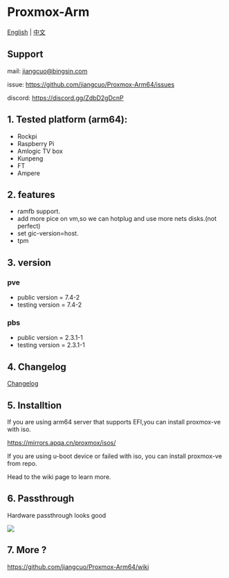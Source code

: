 # Proxmox-Arm

[English](README.md) | [中文](README-zh.md)

## Support 

mail: jiangcuo@bingsin.com

issue: https://github.com/jiangcuo/Proxmox-Arm64/issues

discord: https://discord.gg/ZdbD2gDcnP


## 1. Tested platform (arm64):
- Rockpi
- Raspberry Pi
- Amlogic TV box
- Kunpeng
- FT
- Ampere 

## 2. features

- ramfb support.
- add more pice on vm,so we can hotplug and use more nets disks.(not perfect)
- set gic-version=host.
- tpm

## 3. version

### pve
- public version = 7.4-2
- testing version = 7.4-2

### pbs
- public version = 2.3.1-1
- testing version = 2.3.1-1

## 4. Changelog

[Changelog](changlog.md)

## 5. Installtion

If you are using arm64 server that supports EFI,you can install proxmox-ve with iso.

https://mirrors.apqa.cn/proxmox/isos/

If you are using u-boot device or failed with iso, you can install proxmox-ve from repo.

Head to the wiki page to learn more.

## 6. Passthrough
Hardware passthrough looks good

![ ](https://raw.githubusercontent.com/jiangcuo/Proxmox-Arm64/main/images/pasthrough.png)

## 7. More ?

https://github.com/jiangcuo/Proxmox-Arm64/wiki
